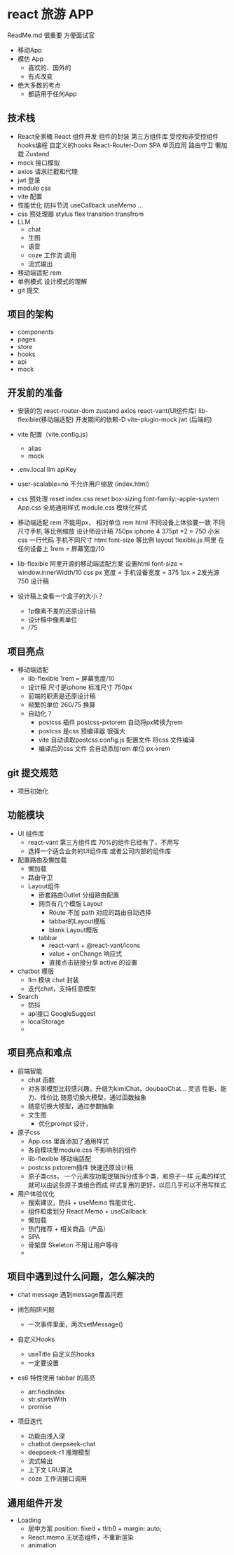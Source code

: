 # react 旅游 APP 
ReadMe.md 很重要 方便面试官
- 移动App 
- 模仿 App
    - 喜欢的、国外的
    - 有点改变
- 绝大多数的考点
    - 都适用于任何App 

## 技术栈
- React全家桶
    React 组件开发
    组件的封装 
    第三方组件库
    受控和非受控组件
    hooks编程 自定义的hooks
    React-Router-Dom 
        SPA 单页应用
        路由守卫
        懒加载
    Zustand
- mock 接口模拟
- axios 请求拦截和代理
- jwt 登录
- module css 
- vite 配置
- 性能优化
    防抖节流
    useCallback useMemo ... 
- css 预处理器 stylus
    flex transition transfrom
- LLM
    - chat
    - 生图
    - 语音
    - coze 工作流 调用
    - 流式输出
- 移动端适配
    rem 
- 单例模式 设计模式的理解
- git 提交

## 项目的架构
- components
- pages
- store
- hooks
- api
- mock

## 开发前的准备
- 安装的包
    react-router-dom zustand axios
    react-vant(UI组件库) lib-flexible(移动端适配)
    开发期间的依赖-D
    vite-plugin-mock jwt (后端的)
- vite 配置（vite.config.js）
    - alias
    - mock
- .env.local 
    llm apiKey
- user-scalable=no  不允许用户缩放 (index.html)
- css 预处理 reset 
    index.css reset 
    box-sizing font-family:-apple-system
    App.css 全局通用样式
    module.css 模块化样式
- 移动端适配 rem 
    不能用px， 相对单位 rem html
    不同设备上体验要一致
    不同尺寸手机 等比例缩放
    设计师设计稿 750px iphone 4  375pt  *2 = 750 
    小米 
    css 一行代码 手机不同尺寸 html font-size 等比例 
    layout 
    flexible.js 阿里 在任何设备上
    1rem = 屏幕宽度/10
- lib-flexible
    阿里开源的移动端适配方案
    设置html font-size = window.innerWidth/10
    css px 宽度 = 手机设备宽度 = 375
    1px = 2发光源 
    750 设计稿

- 设计稿上查看一个盒子的大小？
    - 1p像素不差的还原设计稿
    - 设计稿中像素单位
    - /75 

## 项目亮点
- 移动端适配
    - lib-flexible 1rem = 屏幕宽度/10
    - 设计稿 尺寸是iphone 标准尺寸 750px
    - 前端的职责是还原设计稿
    - 频繁的单位 260/75 换算
    - 自动化？ 
        - postcss 插件 postcss-pxtorem 自动将px转换为rem
        - postcss 是css 预编译器 很强大
        - vite 自动读取postcss.config.js 配置文件 将css 文件编译
        - 编译后的css 文件 会自动添加rem 单位 px->rem
## git 提交规范
- 项目初始化
## 功能模块
- UI 组件库 
    - react-vant 第三方组件库 70%的组件已经有了，不用写
    - 选择一个适合业务的UI组件库 或者公司内部的组件库
- 配置路由及懒加载
    - 懒加载
    - 路由守卫
    - Layout组件
        - 嵌套路由Outlet 分组路由配置
        - 网页有几个模版 Layout
            - Route 不加 path 对应的路由自动选择
            - tabbar的Layout模版
            - blank Layout模版
        - tabbar
            - react-vant + @react-vant/icons
            - value + onChange 响应式
            - 直接点击链接分享 active 的设置
- chatbot 模版
    - llm 模块 chat 封装
    - 迭代chat，支持任意模型
- Search
    - 防抖
    - api接口 
        GoogleSuggest
    - localStorage
    - 
## 项目亮点和难点
- 前端智能
    - chat 函数
    - 对各家模型比较感兴趣，升级为kimiChat，doubaoChat... 灵活
        性能、能力、性价比
        随意切换大模型，通过函数抽象
    - 随意切换大模型，通过参数抽象
    - 文生图
        - 优化prompt 设计，
- 原子css
    - App.css 里面添加了通用样式
    - 各自模块里module.css 不影响别的组件
    - lib-flexible 移动端适配
    - postcss pxtorem插件 快速还原设计稿
    - 原子类css，
        一个元素按功能逻辑拆分成多个类，和原子一样
        元素的样式就可以由这些原子类组合而成
        样式复用的更好，以后几乎可以不用写样式
- 用户体验优化
    - 搜索建议，防抖 + useMemo 性能优化、
    - 组件粒度划分 
        React.Memo + useCallback 
    - 懒加载
    - 热门推荐 + 相关商品（产品） 
    - SPA
    - 骨架屏 Skeleton 不用让用户等待
    - 
## 项目中遇到过什么问题，怎么解决的
- chat message 遇到message覆盖问题
- 闭包陷阱问题 
    - 一次事件里面，两次setMessage()

- 自定义Hooks
    - useTitle 自定义的hooks
    - 一定要设置

- es6 特性使用
    tabbar 的高亮
    - arr.findIndex
    - str.startsWith
    - promise

- 项目迭代
    - 功能由浅入深
    - chatbot deepseek-chat
    - deepseek-r1 推理模型
    - 流式输出
    - 上下文 LRU算法
    - coze 工作流接口调用
## 通用组件开发
- Loading 
    - 居中方案
        position: fixed + tlrb0 + margin: auto;
    - React.memo 无状态组件，不重新渲染
    - animation 